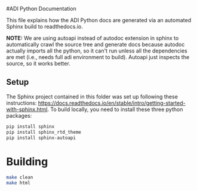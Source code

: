 #ADI Python Documentation

This file explains how the ADI Python docs are generated via an automated Sphinx build to
readthedocs.io.

**NOTE:**  We are using autoapi instead of autodoc extension in sphinx to automatically
crawl the source tree and generate docs because autodoc actually imports all the python,
so it can't run unless all the dependencies are met (i.e., needs full adi environment to build).
Autoapi just inspects the source, so it works better.

## Setup
The Sphinx project contained in this folder was set up following these instructions:
https://docs.readthedocs.io/en/stable/intro/getting-started-with-sphinx.html.  To build
locally, you need to install these three python packages:

```bash
pip install sphinx
pip install sphinx_rtd_theme
pip install sphinx-autoapi
```

# Building
```bash
make clean
make html
```